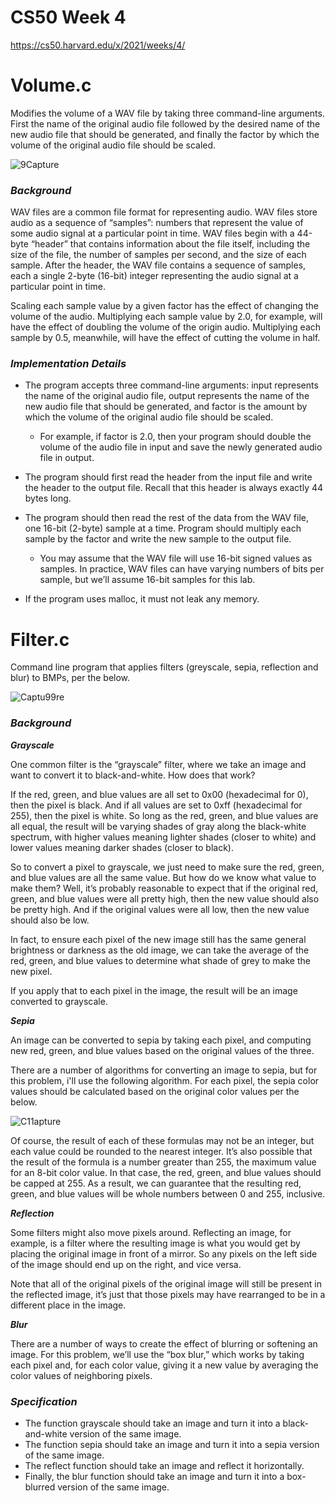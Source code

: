 # CS50 Week 4

https://cs50.harvard.edu/x/2021/weeks/4/

# Volume.c

Modifies the volume of a WAV file by taking three command-line arguments. First the name of the original audio file followed by the desired name of the new audio file that should be generated, and finally the factor by which the volume of the original audio file should be scaled. 

![9Capture](https://user-images.githubusercontent.com/69617120/135434393-b8526a76-8cc9-4194-a957-bc7d457f02fa.PNG)

### ***Background***

WAV files are a common file format for representing audio. WAV files store audio as a sequence of “samples”: numbers that represent the value of some audio signal at a particular point in time. WAV files begin with a 44-byte “header” that contains information about the file itself, including the size of the file, the number of samples per second, and the size of each sample. After the header, the WAV file contains a sequence of samples, each a single 2-byte (16-bit) integer representing the audio signal at a particular point in time.

Scaling each sample value by a given factor has the effect of changing the volume of the audio. Multiplying each sample value by 2.0, for example, will have the effect of doubling the volume of the origin audio. Multiplying each sample by 0.5, meanwhile, will have the effect of cutting the volume in half.

### ***Implementation Details***

- The program accepts three command-line arguments: input represents the name of the original audio file, output represents the name of the new audio file that should be generated, and factor is the amount by which the volume of the original audio file should be scaled.
  - For example, if factor is 2.0, then your program should double the volume of the audio file in input and save the newly generated audio file in output.

- The program should first read the header from the input file and write the header to the output file. Recall that this header is always exactly 44 bytes long.

- The program should then read the rest of the data from the WAV file, one 16-bit (2-byte) sample at a time. Program should multiply each sample by the factor and write the new sample to the output file.
  - You may assume that the WAV file will use 16-bit signed values as samples. In practice, WAV files can have varying numbers of bits per sample, but we’ll assume 16-bit samples for this lab.
 
- If the program uses malloc, it must not leak any memory.

# Filter.c

Command line program that applies filters (greyscale, sepia, reflection and blur) to BMPs, per the below. 

![Captu99re](https://user-images.githubusercontent.com/69617120/135555981-9a58e280-8c22-4ff5-8f40-adddf04fcc90.PNG)

### ***Background***

***Grayscale***

One common filter is the “grayscale” filter, where we take an image and want to convert it to black-and-white. How does that work?

If the red, green, and blue values are all set to 0x00 (hexadecimal for 0), then the pixel is black. And if all values are set to 0xff (hexadecimal for 255), then the pixel is white. So long as the red, green, and blue values are all equal, the result will be varying shades of gray along the black-white spectrum, with higher values meaning lighter shades (closer to white) and lower values meaning darker shades (closer to black).

So to convert a pixel to grayscale, we just need to make sure the red, green, and blue values are all the same value. But how do we know what value to make them? Well, it’s probably reasonable to expect that if the original red, green, and blue values were all pretty high, then the new value should also be pretty high. And if the original values were all low, then the new value should also be low.

In fact, to ensure each pixel of the new image still has the same general brightness or darkness as the old image, we can take the average of the red, green, and blue values to determine what shade of grey to make the new pixel.

If you apply that to each pixel in the image, the result will be an image converted to grayscale.

***Sepia***

An image can be converted to sepia by taking each pixel, and computing new red, green, and blue values based on the original values of the three.

There are a number of algorithms for converting an image to sepia, but for this problem, i'll use the following algorithm. For each pixel, the sepia color values should be calculated based on the original color values per the below.

![C11apture](https://user-images.githubusercontent.com/69617120/135556336-d596bad0-4e8a-4006-8be9-5a54a42579f9.PNG)

Of course, the result of each of these formulas may not be an integer, but each value could be rounded to the nearest integer. It’s also possible that the result of the formula is a number greater than 255, the maximum value for an 8-bit color value. In that case, the red, green, and blue values should be capped at 255. As a result, we can guarantee that the resulting red, green, and blue values will be whole numbers between 0 and 255, inclusive.

***Reflection***

Some filters might also move pixels around. Reflecting an image, for example, is a filter where the resulting image is what you would get by placing the original image in front of a mirror. So any pixels on the left side of the image should end up on the right, and vice versa.

Note that all of the original pixels of the original image will still be present in the reflected image, it’s just that those pixels may have rearranged to be in a different place in the image.

***Blur***

There are a number of ways to create the effect of blurring or softening an image. For this problem, we’ll use the “box blur,” which works by taking each pixel and, for each color value, giving it a new value by averaging the color values of neighboring pixels.

### ***Specification***

- The function grayscale should take an image and turn it into a black-and-white version of the same image.
- The function sepia should take an image and turn it into a sepia version of the same image.
- The reflect function should take an image and reflect it horizontally.
- Finally, the blur function should take an image and turn it into a box-blurred version of the same image.
